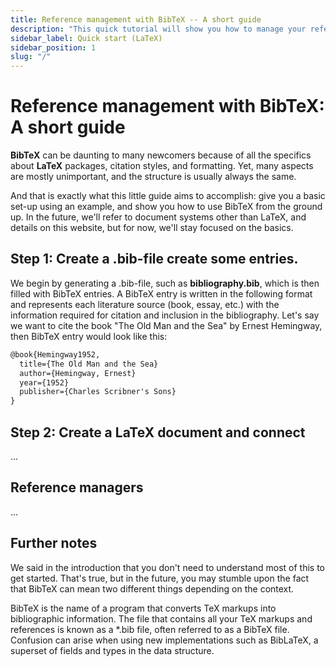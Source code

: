 ```yaml
---
title: Reference management with BibTeX -- A short guide
description: "This quick tutorial will show you how to manage your references using BibTeX. BibTeX is a reference management software that allows you to store and organize your references in a simple, easy-to-use format."
sidebar_label: Quick start (LaTeX)
sidebar_position: 1
slug: "/"
---
```


# Reference management with BibTeX: A short guide

**BibTeX** can be daunting to many newcomers because of all the specifics about **LaTeX** packages, citation styles, and formatting. Yet, many aspects are mostly unimportant, and the structure is usually always the same.

And that is exactly what this little guide aims to accomplish: give you a basic set-up using an example, and show you how to use BibTeX from the ground up. In the future, we'll refer to document systems other than LaTeX, and details on this website, but for now, we'll stay focused on the basics.


## Step 1: Create a .bib-file create some entries.

We begin by generating a .bib-file, such as **bibliography.bib**, which is then filled with BibTeX entries. A BibTeX entry is written in the following format and represents each literature source (book, essay, etc.) with the information required for citation and inclusion in the bibliography.
Let's say we want to cite the book "The Old Man and the Sea" by Ernest Hemingway, then BibTeX entry would look like this:

```latex
@book{Hemingway1952,
  title={The Old Man and the Sea}
  author={Hemingway, Ernest}
  year={1952}
  publisher={Charles Scribner's Sons}
}
```




## Step 2: Create a LaTeX document and connect

...

## Reference managers

...



## Further notes

We said in the introduction that you don't need to understand most of this to get started. That's true, but in the future, you may stumble upon the fact that BibTeX can mean two different things depending on the context.

BibTeX is the name of a program that converts TeX markups into bibliographic information. The file that contains all your TeX markups and references is known as a *.bib file, often referred to as a BibTeX file. Confusion can arise when using new implementations such as BibLaTeX, a superset of fields and types in the data structure.
